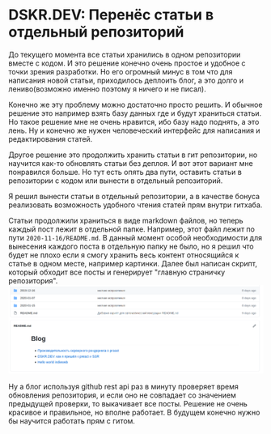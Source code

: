 # DSKR.DEV: Перенёс статьи в отдельный репозиторий

До текущего момента все статьи хранились в одном репозитории вместе с кодом. И это решение конечно очень простое и удобное с точки зрения разработки. Но его огромный минус в том что для написания новой статьи, приходилось деплоить блог, а это долго и лениво(возможно именно поэтому я ничего и не писал).

Конечно же эту проблему можно достаточно просто решить. И обычное решение это например взять базу данных где и будут храниться статьи. Но такое решение мне не очень нравится, ибо базу надо поднять, а это лень. Ну и конечно же нужен человеческий интерфейс для написания и редактирования статей.

Другое решение это продолжить хранить статьи в гит репозитории, но научится как-то обновлять статьи без деплоя. И вот этот вариант мне понравился больше. Но тут есть опять два пути, оставить статьи в репозитории с кодом или вынести в отдельный репозиторий.

Я решил вынести статьи в отдельный репозитории, а в качестве бонуса реализовать возможность удобного чтения статей прям внутри гитхаба.

Статьи продолжили храниться в виде markdown файлов, но теперь каждый пост лежит в отдельной папке. Например, этот файл лежит по пути `2020-11-16/README.md`. В данный момент особой необходимости для вынесения каждого поста в отдельную папку не было, но я решил что будет не плохо если я смогу хранить весь контент относящийся к статье в одном месте, например картинки. Далее был написан скрипт, который обходит все посты и генерирует "главную страничку репозитория".
![](screen-1.png)

Ну а блог используя github rest api раз в минуту проверяет время обновления репозитория, и если оно не совпадает со значением предыдущей проверки, то выкачивает все посты. Решение не очень красивое и правильное, но вполне работает. В будущем конечно нужно бы научится работать прям с гитом.
